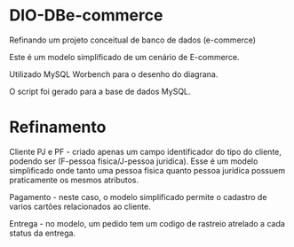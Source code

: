 # DIO-DBe-commerce
Refinando um projeto conceitual de banco de dados (e-commerce)

Este é um modelo simplificado de um cenário de E-commerce.

Utilizado MySQL Worbench para o desenho do diagrana.

O script foi gerado para a base de dados MySQL.

# Refinamento
Cliente PJ e PF - criado apenas um campo identificador do tipo do cliente, podendo ser (F-pessoa fisica/J-pessoa juridica). Esse é um modelo simplificado onde tanto uma pessoa fisica quanto pessoa juridica possuem praticamente os mesmos atributos.

Pagamento - neste caso, o modelo simplificado permite o cadastro de varios cartões relacionados ao cliente.

Entrega - no modelo, um pedido tem um codigo de rastreio atrelado a cada status da entrega.
